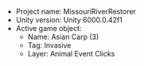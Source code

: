                                                                                                                                                                                                                                                       
<!-- UNITY CODE ASSIST INSTRUCTIONS START -->
- Project name: MissouriRiverRestorer
- Unity version: Unity 6000.0.42f1
- Active game object:
  - Name: Asian Carp (3)
  - Tag: Invasive
  - Layer: Animal Event Clicks
<!-- UNITY CODE ASSIST INSTRUCTIONS END -->